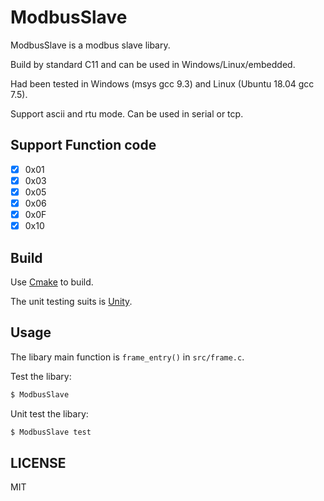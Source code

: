 # ModbusSlave

ModbusSlave is a modbus slave libary. 

Build by standard C11 and can be used in Windows/Linux/embedded. 

Had been tested in Windows (msys gcc 9.3) and Linux (Ubuntu 18.04 gcc 7.5).

Support ascii and rtu mode. Can be used in serial or tcp.

## Support Function code

- [x] 0x01
- [x] 0x03
- [x] 0x05
- [x] 0x06
- [x] 0x0F
- [x] 0x10

## Build

Use [Cmake](https://github.com/Kitware/CMake) to build.

The unit testing suits is [Unity](https://github.com/ThrowTheSwitch/Unity).

## Usage

The libary main function is `frame_entry()` in `src/frame.c`.

Test the libary:

```bash
$ ModbusSlave
```

Unit test the libary:

```bash
$ ModbusSlave test
```

## LICENSE

MIT
